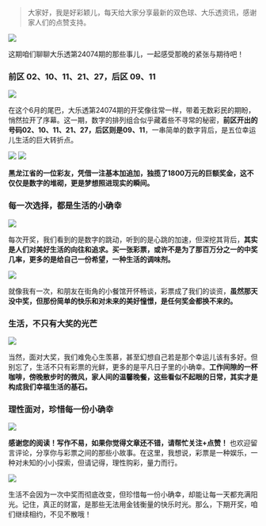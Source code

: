 > 大家好，我是好彩颖儿，每天给大家分享最新的双色球、大乐透资讯，感谢家人们的点赞支持。


![](https://cdn.jsdelivr.net/gh/wangwenjie1314/PicCDN/2024-6-30/1719710888647-image.png)


这期咱们聊聊大乐透第24074期的那些事儿，一起感受那晚的紧张与期待吧！

### 前区 02、10、11、21、27，后区 09、11


![](https://cdn.jsdelivr.net/gh/wangwenjie1314/PicCDN/2024-6-30/1719710916792-image.png)


在这个6月的尾巴，大乐透第24074期的开奖像往常一样，带着无数彩民的期盼，悄然拉开了序幕。这一期，数字的排列组合似乎藏着些不寻常的秘密，**前区开出的号码02、10、11、21、27，后区则是09、11**，一串简单的数字背后，是五位幸运儿生活的巨大转折点。

![](https://cdn.jsdelivr.net/gh/wangwenjie1314/PicCDN/2024-6-30/1719711757183-image.png)
![](https://cdn.jsdelivr.net/gh/wangwenjie1314/PicCDN/2024-6-30/1719711781850-image.png)



**黑龙江省的一位彩友，凭借一注基本加追加，独揽了1800万元的巨额奖金，这不仅仅是数字的堆砌，更是梦想照进现实的瞬间。**

### 每一次选择，都是生活的小确幸


![](https://cdn.jsdelivr.net/gh/wangwenjie1314/PicCDN/2024-6-30/1719711808215-image.png)

每次开奖，我们看到的是数字的跳动，听到的是心跳的加速，但深挖其背后，**其实是人们对美好生活的向往和追求。买一张彩票，或许不是为了那百万分之一的中奖几率，更多的是给自己一份希望，一种生活的调味剂。**


![](https://cdn.jsdelivr.net/gh/wangwenjie1314/PicCDN/2024-6-30/1719711959432-image.png)





就像我有一次，和朋友在街角的小餐馆开怀畅谈，彩票成了我们的谈资，**虽然那天没中奖，但那份简单的快乐和对未来的美好憧憬，是任何奖金都换不来的。**

### 生活，不只有大奖的光芒


![](https://cdn.jsdelivr.net/gh/wangwenjie1314/PicCDN/2024-6-30/1719711994418-image.png)

当然，面对大奖，我们难免心生羡慕，甚至幻想自己若是那个幸运儿该有多好。但别忘了，生活不只有彩票的光鲜，更多的是平凡日子里的小确幸。**工作间隙的一杯咖啡，傍晚散步时的微风，家人间的温馨晚餐，这些看似不起眼的日常，其实才是构成我们幸福生活的基石。**

### 理性面对，珍惜每一份小确幸


![](https://cdn.jsdelivr.net/gh/wangwenjie1314/PicCDN/2024-6-30/1719711928017-image.png)




**感谢您的阅读！写作不易，如果你觉得文章还不错，请帮忙关注+点赞！** 也欢迎留言评论，分享你与彩票之间的那些小故事。在这里，我想说，彩票是一种娱乐，一种对未知的小小探索，但请记得，理性购彩，量力而行。


![](https://cdn.jsdelivr.net/gh/wangwenjie1314/PicCDN/2024-6-30/1719711855094-image.png)


生活不会因为一次中奖而彻底改变，但珍惜每一份小确幸，却能让每一天都充满阳光。记住，真正的财富，是那些无法用金钱衡量的快乐时光。那么，下期开奖，咱们继续相约，不见不散哦！